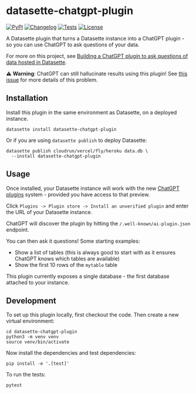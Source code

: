 # datasette-chatgpt-plugin

[![PyPI](https://img.shields.io/pypi/v/datasette-chatgpt-plugin.svg)](https://pypi.org/project/datasette-chatgpt-plugin/)
[![Changelog](https://img.shields.io/github/v/release/simonw/datasette-chatgpt-plugin?include_prereleases&label=changelog)](https://github.com/simonw/datasette-chatgpt-plugin/releases)
[![Tests](https://github.com/simonw/datasette-chatgpt-plugin/workflows/Test/badge.svg)](https://github.com/simonw/datasette-chatgpt-plugin/actions?query=workflow%3ATest)
[![License](https://img.shields.io/badge/license-Apache%202.0-blue.svg)](https://github.com/simonw/datasette-chatgpt-plugin/blob/main/LICENSE)

A Datasette plugin that turns a Datasette instance into a ChatGPT plugin - so you can use ChatGPT to ask questions of your data.

For more on this project, see [Building a ChatGPT plugin to ask questions of data hosted in Datasette](https://simonwillison.net/2023/Mar/24/datasette-chatgpt-plugin/).

⚠️ **Warning**: ChatGPT can still hallucinate results using this plugin! See [this issue](https://github.com/simonw/datasette-chatgpt-plugin/issues/2) for more details of this problem.

## Installation

Install this plugin in the same environment as Datasette, on a deployed instance.

    datasette install datasette-chatgpt-plugin

Or if you are using `datasette publish` to deploy Datasette:

    datasette publish cloudrun/vercel/fly/heroku data.db \
      --install datasette-chatgpt-plugin

## Usage

Once installed, your Datasette instance will work with the new [ChatGPT plugins](https://openai.com/blog/chatgpt-plugins) system - provided you have access to that preview.

Click `Plugins -> Plugin store -> Install an unverified plugin` and enter the URL of your Datasette instance.

ChatGPT will discover the plugin by hitting the `/.well-known/ai-plugin.json` endpoint.

You can then ask it questions! Some starting examples:

- Show a list of tables (this is always good to start with as it ensures ChatGPT knows which tables are available)
- Show the first 10 rows of the `mytable` table

This plugin currently exposes a single database - the first database attached to your instance.

## Development

To set up this plugin locally, first checkout the code. Then create a new virtual environment:

    cd datasette-chatgpt-plugin
    python3 -m venv venv
    source venv/bin/activate

Now install the dependencies and test dependencies:

    pip install -e '.[test]'

To run the tests:

    pytest
